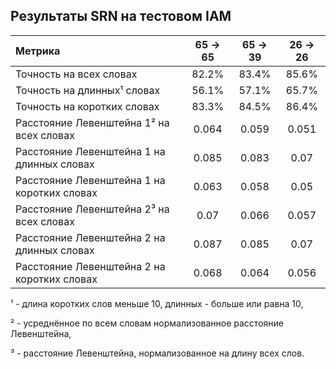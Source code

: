 ## Результаты SRN на тестовом IAM
| Метрика | 65 -> 65 | 65 -> 39 | 26 -> 26 |
| :--- | :---: | :---: | :---: |
| Точность на всех словах | 82.2% | 83.4% | 85.6% |
| Точность на длинных&#x00B9; словах | 56.1% | 57.1% | 65.7% |
| Точность на коротких словах | 83.3% | 84.5% | 86.4% |
| Расстояние Левенштейна 1&#x00B2; на всех словах | 0.064 | 0.059 | 0.051 |
| Расстояние Левенштейна 1 на длинных словах | 0.085 | 0.083 | 0.07 |
| Расстояние Левенштейна 1 на коротких словах | 0.063 | 0.058 | 0.05 |
| Расстояние Левенштейна 2&#x00B3; на всех словах | 0.07 | 0.066 | 0.057 |
| Расстояние Левенштейна 2 на длинных словах | 0.087 | 0.085 | 0.07 |
| Расстояние Левенштейна 2 на коротких словах | 0.068 | 0.064 | 0.056 |

&#x00B9; - длина коротких слов меньше 10, длинных - больше или равна 10, 

&#x00B2; - усреднённое по всем словам нормализованное расстояние Левенштейна,

&#x00B3; - расстояние Левенштейна, нормализованное на длину всех слов.

